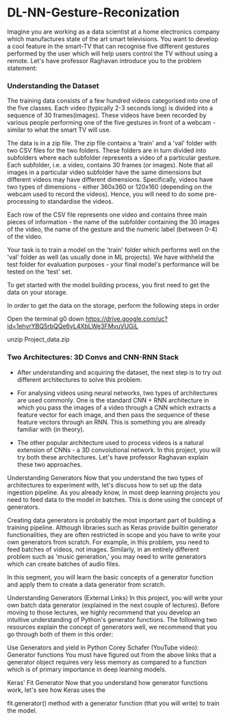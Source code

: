 # DL-NN-Gesture-Reconization

Imagine you are working as a data scientist at a home electronics company which manufactures state of the art smart televisions. You want to develop a cool feature in the smart-TV that can recognise five different gestures performed by the user which will help users control the TV without using a remote. Let's have professor Raghavan introduce you to the problem statement:

### Understanding the Dataset
The training data consists of a few hundred videos categorised into one of the five classes. Each video (typically 2-3 seconds long) is divided into a sequence of 30 frames(images). These videos have been recorded by various people performing one of the five gestures in front of a webcam - similar to what the smart TV will use. 

The data is in a zip file. The zip file contains a 'train' and a 'val' folder with two CSV files for the two folders. These folders are in turn divided into subfolders where each subfolder represents a video of a particular gesture. Each subfolder, i.e. a video, contains 30 frames (or images). Note that all images in a particular video subfolder have the same dimensions but different videos may have different dimensions. Specifically, videos have two types of dimensions - either 360x360 or 120x160 (depending on the webcam used to record the videos). Hence, you will need to do some pre-processing to standardise the videos. 

 

Each row of the CSV file represents one video and contains three main pieces of information - the name of the subfolder containing the 30 images of the video, the name of the gesture and the numeric label (between 0-4) of the video.

 

Your task is to train a model on the 'train' folder which performs well on the 'val' folder as well (as usually done in ML projects). We have withheld the test folder for evaluation purposes - your final model's performance will be tested on the 'test' set.

 

To get started with the model building process, you first need to get the data on your storage. 

In order to get the data on the storage, perform the following steps in order

Open the terminal
 g0 down https://drive.google.com/uc?id=1ehyrYBQ5rbQQe6yL4XbLWe3FMvuVUGiL

 unzip Project_data.zip
 
 
### Two Architectures: 3D Convs and CNN-RNN Stack
 - After understanding and acquiring the dataset, the next step is to try out different architectures to solve this problem. 

 

 - For analysing videos using neural networks, two types of architectures are used commonly. One is the standard CNN + RNN architecture in which you pass the images of a video through a CNN which extracts a feature vector for each image, and then pass the sequence of these feature vectors through an RNN. This is something you are already familiar with (in theory).

 

- The other popular architecture used to process videos is a natural extension of CNNs - a 3D convolutional network. In this project, you will try both these architectures. Let's have professor Raghavan explain these two approaches.

Understanding Generators
Now that you understand the two types of architectures to experiment with, let's discuss how to set up the data ingestion pipeline. As you already know, in most deep learning projects you need to feed data to the model in batches. This is done using the concept of generators. 

 

Creating data generators is probably the most important part of building a training pipeline. Although libraries such as Keras provide builtin generator functionalities, they are often restricted in scope and you have to write your own generators from scratch. For example, in this problem, you need to feed batches of videos, not images. Similarly, in an entirely different problem such as 'music generation,' you may need to write generators which can create batches of audio files. 

 

In this segment, you will learn the basic concepts of a generator function and apply them to create a data generator from scratch.

 

Understanding Generators (External Links)
In this project, you will write your own batch data generator (explained in the next couple of lectures). Before moving to those lectures, we highly recommend that you develop an intuitive understanding of Python's generator functions. The following two resources explain the concept of generators well, we recommend that you go through both of them in this order:

Use Generators and yield in Python
Corey Schafer (YouTube video): Generator functions
You must have figured out from the above links that a generator object requires very less memory as compared to a function which is of primary importance in deep learning models.

 

Keras' Fit Generator
Now that you understand how generator functions work, let's see how Keras uses the 

fit.generator() method with a generator function (that you will write) to train the model.
